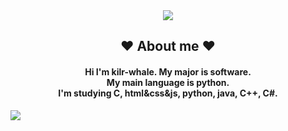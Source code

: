 <div align="center">
<img src="https://capsule-render.vercel.app/api?type=waving&color=FFC0CB&height=300&section=header&text=kilr-whale&fontSize=90" />
</div>

<h2 align = "center"> ❤️ About me ❤️ </h2>
<h4 align = "center">Hi I'm kilr-whale. My major is software.</br>My main language is python.</br>I'm studying C, html&css&js, python, java, C++, C#.</h4>
<span>
  <a href="https://www.instagram.com/kilr.whale/">
    <img src="https://img.shields.io/badge/Instagram-ff69b4?style=plastic&logo=Instagram&logoColor=white"/>
  </a>
</span>


